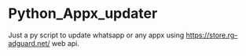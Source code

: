 # Python_Appx_updater
Just a py script to update whatsapp or any appx using https://store.rg-adguard.net/ web api. 

